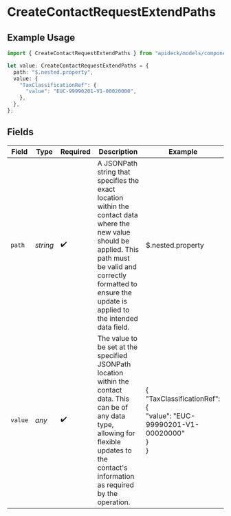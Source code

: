 # CreateContactRequestExtendPaths

## Example Usage

```typescript
import { CreateContactRequestExtendPaths } from "apideck/models/components";

let value: CreateContactRequestExtendPaths = {
  path: "$.nested.property",
  value: {
    "TaxClassificationRef": {
      "value": "EUC-99990201-V1-00020000",
    },
  },
};
```

## Fields

| Field                                                                                                                                                                                                                          | Type                                                                                                                                                                                                                           | Required                                                                                                                                                                                                                       | Description                                                                                                                                                                                                                    | Example                                                                                                                                                                                                                        |
| ------------------------------------------------------------------------------------------------------------------------------------------------------------------------------------------------------------------------------ | ------------------------------------------------------------------------------------------------------------------------------------------------------------------------------------------------------------------------------ | ------------------------------------------------------------------------------------------------------------------------------------------------------------------------------------------------------------------------------ | ------------------------------------------------------------------------------------------------------------------------------------------------------------------------------------------------------------------------------ | ------------------------------------------------------------------------------------------------------------------------------------------------------------------------------------------------------------------------------ |
| `path`                                                                                                                                                                                                                         | *string*                                                                                                                                                                                                                       | :heavy_check_mark:                                                                                                                                                                                                             | A JSONPath string that specifies the exact location within the contact data where the new value should be applied. This path must be valid and correctly formatted to ensure the update is applied to the intended data field. | $.nested.property                                                                                                                                                                                                              |
| `value`                                                                                                                                                                                                                        | *any*                                                                                                                                                                                                                          | :heavy_check_mark:                                                                                                                                                                                                             | The value to be set at the specified JSONPath location within the contact data. This can be of any data type, allowing for flexible updates to the contact's information as required by the operation.                         | {<br/>"TaxClassificationRef": {<br/>"value": "EUC-99990201-V1-00020000"<br/>}<br/>}                                                                                                                                            |
